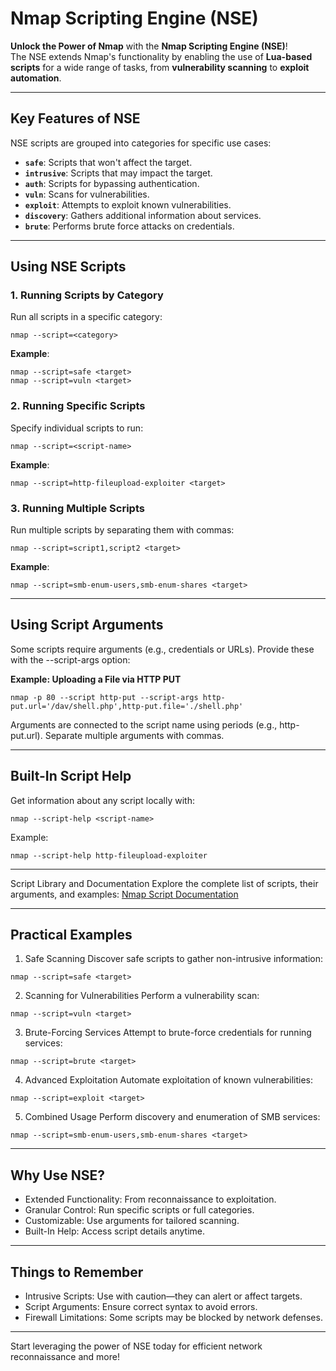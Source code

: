 #  **Nmap Scripting Engine (NSE)**  

 **Unlock the Power of Nmap** with the **Nmap Scripting Engine (NSE)**!  
The NSE extends Nmap's functionality by enabling the use of **Lua-based scripts** for a wide range of tasks, from **vulnerability scanning** to **exploit automation**.  

---

##  **Key Features of NSE**  

NSE scripts are grouped into categories for specific use cases:  
   -  **`safe`**: Scripts that won't affect the target.  
   -  **`intrusive`**: Scripts that may impact the target.  
   -  **`auth`**: Scripts for bypassing authentication.  
   -  **`vuln`**: Scans for vulnerabilities.  
   -  **`exploit`**: Attempts to exploit known vulnerabilities.  
   -  **`discovery`**: Gathers additional information about services.  
   -  **`brute`**: Performs brute force attacks on credentials.

---

##  **Using NSE Scripts**

### **1. Running Scripts by Category**  
Run all scripts in a specific category:  
```
nmap --script=<category>
```

**Example**:
```
nmap --script=safe <target>
nmap --script=vuln <target>
```

### **2. Running Specific Scripts**
Specify individual scripts to run:
```
nmap --script=<script-name>
```

**Example**:
```
nmap --script=http-fileupload-exploiter <target>
```

### **3. Running Multiple Scripts**
Run multiple scripts by separating them with commas:
```
nmap --script=script1,script2 <target>
```

**Example**:
```
nmap --script=smb-enum-users,smb-enum-shares <target>
```

---

##  Using Script Arguments
Some scripts require arguments (e.g., credentials or URLs). Provide these with the --script-args option:

**Example: Uploading a File via HTTP PUT**
```
nmap -p 80 --script http-put --script-args http-put.url='/dav/shell.php',http-put.file='./shell.php'
```
 Arguments are connected to the script name using periods (e.g., http-put.url). Separate multiple arguments with commas.

---

##  Built-In Script Help
Get information about any script locally with:
```
nmap --script-help <script-name>
```

Example:
```
nmap --script-help http-fileupload-exploiter
```

---

 Script Library and Documentation
Explore the complete list of scripts, their arguments, and examples:
[Nmap Script Documentation](https://nmap.org/book/nse-usage.html)

---

##  Practical Examples
1. Safe Scanning
Discover safe scripts to gather non-intrusive information:
```
nmap --script=safe <target>
```

2. Scanning for Vulnerabilities
Perform a vulnerability scan:
```
nmap --script=vuln <target>
```

3. Brute-Forcing Services
Attempt to brute-force credentials for running services:
```
nmap --script=brute <target>
```

4. Advanced Exploitation
Automate exploitation of known vulnerabilities:
```
nmap --script=exploit <target>
```

5. Combined Usage
Perform discovery and enumeration of SMB services:
```
nmap --script=smb-enum-users,smb-enum-shares <target>
```

---

##  Why Use NSE?
-  Extended Functionality: From reconnaissance to exploitation.
-  Granular Control: Run specific scripts or full categories.
-  Customizable: Use arguments for tailored scanning.
-  Built-In Help: Access script details anytime.

---

##  Things to Remember
- Intrusive Scripts: Use with caution—they can alert or affect targets.
- Script Arguments: Ensure correct syntax to avoid errors.
- Firewall Limitations: Some scripts may be blocked by network defenses.

---

 Start leveraging the power of NSE today for efficient network reconnaissance and more!